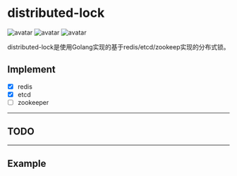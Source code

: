 # distributed-lock
![avatar](https://img.shields.io/badge/build-unkown-orange)
![avatar](https://img.shields.io/badge/release-v1.0.0-brightgreen)
![avatar](https://img.shields.io/badge/license-unkown-yellow)

distributed-lock是使用Golang实现的基于redis/etcd/zookeep实现的分布式锁。

## Implement
- [x] redis
- [x] etcd
- [ ] zookeeper

------

## TODO



------

## Example

